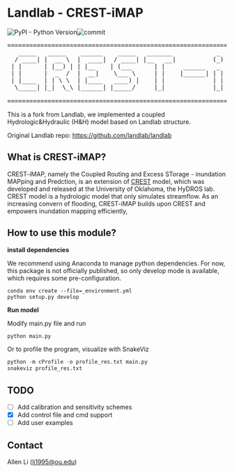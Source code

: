 
# Landlab - CREST-iMAP

![PyPI - Python Version](https://img.shields.io/pypi/pyversions/Django)![commit](https://img.shields.io/github/last-commit/chrimerss/Landlab-CRESTiMAP)

<pre>
======================================================================================
   _____   _____    ______    _____   _______            _   __  __              _____
  / ____| |  __ \  |  ____|  / ____| |__   __|          (_) |  \/  |     /\     |  __ \
 | |      | |__) | | |__    | (___      | |     ______   _  | \  / |    /  \    | |__) |
 | |      |  _  /  |  __|    \___ \     | |    |______| | | | |\/| |   / /\ \   |  ___/
 | |____  | | \ \  | |____   ____) |    | |             | | | |  | |  / ____ \  | |
  \_____| |_|  \_\ |______| |_____/     |_|             |_| |_|  |_| /_/    \_\ |_|

=======================================================================================
</pre>

This is a fork from Landlab, we implemented a coupled Hydrologic&Hydraulic (H&H) model based on Landlab structure.

Original Landlab repo: https://github.com/landlab/landlab

## What is CREST-iMAP?

CREST-iMAP, namely the Coupled Routing and Excess STorage - inundation MAPping and Predction, is an extension of [CREST](http://ef5.ou.edu/index.html/) model, which was developed and released at the University of Oklahoma, the HyDROS lab. CREST model is a hydrologic model that only simulates streamflow. As an increasing convern of flooding, CREST-iMAP builds upon CREST and empowers inundation mapping efficiently,

## How to use this module?

**install dependencies**

We recommend using Anaconda to manage python dependencies. For now, this package is not officially published, so only develop mode is available, which requires some pre-configuration.


```
conda env create --file=_environment.yml
python setup.py develop
```

**Run model**

Modify main.py file and run

```python
python main.py
```

Or to profile the program, visualize with SnakeViz
```python
python -m cProfile -o profile_res.txt main.py
snakeviz profile_res.txt
```

## TODO
- [ ] Add calibration and sensitivity schemes
- [x] Add control file and cmd support
- [ ] Add user examples

## Contact

Allen Li (li1995@ou.edu)
